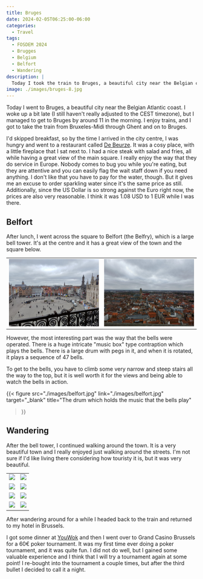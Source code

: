 ```yaml
---
title: Bruges
date: 2024-02-05T06:25:00-06:00
categories:
  - Travel
tags:
  - FOSDEM 2024
  - Brugges
  - Belgium
  - Belfort
  - Wandering
description: |
  Today I took the train to Bruges, a beautiful city near the Belgian coast.
image: ./images/bruges-8.jpg
---
```


Today I went to Bruges, a beautiful city near the Belgian Atlantic coast. I woke
up a bit late (I still haven't really adjusted to the CEST timezone), but I
managed to get to Bruges by around 11 in the morning. I enjoy trains, and I got
to take the train from Bruxeles-Midi through Ghent and on to Bruges.

I'd skipped breakfast, so by the time I arrived in the city centre, I was hungry
and went to a restaurant called
[De Beurze](https://maps.app.goo.gl/Xsqv4zeMx45H98bj8). It was a cosy place,
with a little fireplace that I sat next to. I had a nice steak with salad and
fries, all while having a great view of the main square. I really enjoy the way
that they do service in Europe. Nobody comes to bug you while you're eating, but
they are attentive and you can easily flag the wait staff down if you need
anything. I don't like that you have to pay for the water, though. But it gives
me an excuse to order sparkling water since it's the same price as still.
Additionally, since the US Dollar is so strong against the Euro right now, the
prices are also very reasonable. I think it was 1.08 USD to 1 EUR while I was
there.

## Belfort

After lunch, I went across the square to Belfort (the Belfry), which is a large
bell tower. It's at the centre and it has a great view of the town and the
square below.

<table class="gallery">
  <tr>
    <td>
      <a href="./images/bell-tower-1.jpg" target="_blank">
        <img src="./images/bell-tower-1.jpg" />
      </a>
    </td>
    <td>
      <a href="./images/bell-tower-2.jpg" target="_blank">
        <img src="./images/bell-tower-2.jpg" />
      </a>
    </td>
  </tr>
</table>

However, the most interesting part was the way that the bells were operated.
There is a huge intricate "music box" type contraption which plays the bells.
There is a large drum with pegs in it, and when it is rotated, it plays a
sequence of 47 bells.

To get to the bells, you have to climb some very narrow and steep stairs all the
way to the top, but it is well worth it for the views and being able to watch
the bells in action.

{{<
  figure
  src="./images/belfort.jpg"
  link="./images/belfort.jpg"
  target="_blank"
  title="The drum which holds the music that the bells play"
>}}

## Wandering

After the bell tower, I continued walking around the town. It is a very
beautiful town and I really enjoyed just walking around the streets. I'm not
sure if I'd like living there considering how touristy it is, but it was very
beautiful.

<table class="gallery">
  <tr>
    <td>
      <a href="./images/bruges-1.jpg" target="_blank">
        <img src="./images/bruges-1.jpg" />
      </a>
    </td>
    <td>
      <a href="./images/bruges-2.jpg" target="_blank">
        <img src="./images/bruges-2.jpg" />
      </a>
    </td>
  </tr>
  <tr>
    <td>
      <a href="./images/bruges-3.jpg" target="_blank">
        <img src="./images/bruges-3.jpg" />
      </a>
    </td>
    <td>
      <a href="./images/bruges-4.jpg" target="_blank">
        <img src="./images/bruges-4.jpg" />
      </a>
    </td>
  </tr>
  <tr>
    <td>
      <a href="./images/bruges-5.jpg" target="_blank">
        <img src="./images/bruges-5.jpg" />
      </a>
    </td>
    <td>
      <a href="./images/bruges-6.jpg" target="_blank">
        <img src="./images/bruges-6.jpg" />
      </a>
    </td>
  </tr>
  <tr>
    <td>
      <a href="./images/bruges-7.jpg" target="_blank">
        <img src="./images/bruges-7.jpg" />
      </a>
    </td>
    <td>
      <a href="./images/bruges-8.jpg" target="_blank">
        <img src="./images/bruges-8.jpg" />
      </a>
    </td>
  </tr>
</table>

After wandering around for a while I headed back to the train and returned to my
hotel in Brussels.

I got some dinner at [YouWok](https://maps.app.goo.gl/D8t9wgdX43BUrB9z7) and
then I went over to Grand Casino Brussels for a 60€ poker tournament. It was my
first time ever doing a poker tournament, and it was quite fun. I did not do
well, but I gained some valuable experience and I think that I will try a
tournament again at some point! I re-bought into the tournament a couple times,
but after the third bullet I decided to call it a night.
